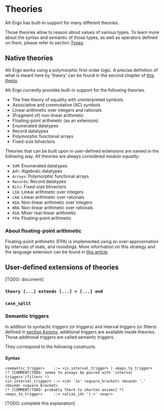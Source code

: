 
# Theories

Alt-Ergo has built-in support for many different theories.

Those theories allow to reason about values of various types. To learn more about the syntax and semantic of those types, as well as operators defined on them, please refer to section [Types](02_types/index).

## Native theories

Alt-Ergo works using a polymorphic first-order logic.
A precise definition of what is meant here by 'theory' can be found in the second chapter of [this thesis](https://tel.archives-ouvertes.fr/file/index/docid/842555/filename/VD2_IGUERNELALA_MOHAMED_10062013.pdf).

Alt-Ergo currently provides built-in support for the following theories.

* The free theory of equality with uninterpreted symbols
* Associative and commutative (AC) symbols
* Linear arithmetic over integers and rationals
* (Fragment of) non-linear arithmetic
* Floating-point arithmetic (as an extension)
* Enumerated datatypes
* Record datatypes
* Polymorphic functional arrays
* Fixed-size bitvectors

Theories that can be built upon in user-defined extensions are named in the following way.
All theories are always considered *modulo equality*.

* `SUM`: Enumerated datatypes
* `Adt`: Algebraic datatypes
* `Arrays`: Polymorphic functional arrays
* `Records`: Record datatypes
* `Bitv`: Fixed-size bitvectors
* `LIA`: Linear arithmetic over integers
* `LRA`: Linear arithmetic over rationals
* `NIA`: Non-linear arithmetic over integers
* `NRA`: Non-linear arithmetic over rationals
* `RIA`: Mixer real-linear arithmetic
* `FPA`: Floating-point arithmetic


### About floating-point arithmetic

Floating-point arithmetic (FPA) is implemented using an over-approximation by intervals of reals, and roundings.
More information on this strategy and the language extension can be found in [this article](https://hal.inria.fr/hal-01522770).

## User-defined extensions of theories

[TODO: document]

### `theory [...] extends [...] = [...] end`

### `case_split`

### Semantic triggers

In addition to syntactic triggers (or triggers) and interval triggers (or filters) defined in [section Axioms](03_declaration_of_axioms.md), additional triggers are available inside theories.
Those additional triggers are called semantic triggers.

They correspond to the following constructs.

#### Syntax

```
<semantic_trigger>    ::= <in_interval_trigger> | <maps_to_trigger>
(* [COMMENT/TODO: seems to always be paired with 'interval triggers'/filters *)
<in_interval_trigger> ::= <id> 'in' <square_bracket> <bound> ',' <bound> <square_bracket>
(* [COMMENT/TODO: probably there to shorten axioms] *)
<maps_to_trigger>     ::= <alias_id> '|->' <expr>
```

[TODO: complete this explanation]
